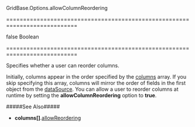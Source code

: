 <!--id-->GridBase.Options.allowColumnReordering<!--/id-->
===========================================================================
<!--default-->false<!--/default-->
<!--type-->Boolean<!--/type-->
===========================================================================

<!--shortDescription-->
Specifies whether a user can reorder columns.
<!--/shortDescription-->

<!--fullDescription-->
Initially, columns appear in the order specified by the [columns]({basewidgetpath}/Configuration/columns/) array. If you skip specifying this array, columns will mirror the order of fields in the first object from the [dataSource]({basewidgetpath}/Configuration/#dataSource). You can allow a user to reorder columns at runtime by setting the **allowColumnReordering** option to **true**.

#####See Also#####
- **columns[]**.[allowReordering]({basewidgetpath}/Configuration/columns/#allowReordering)
<!--/fullDescription-->